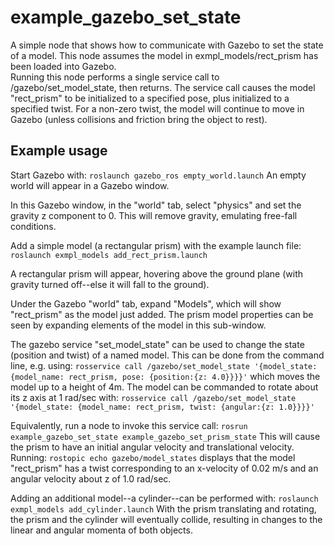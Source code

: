 # example_gazebo_set_state
A simple node that shows how to communicate with Gazebo to set the state of a model.
This node assumes the model in exmpl_models/rect_prism has been loaded into Gazebo.  
Running this node performs a single service call to /gazebo/set_model_state, then returns.
The service call causes the model "rect_prism" to
be initialized to a specified pose, plus initialized to a specified twist.  For a non-zero twist, the model
will continue to move in Gazebo (unless collisions and friction bring the object to rest).

## Example usage

Start Gazebo with:
`roslaunch gazebo_ros empty_world.launch`
An empty world will appear in a Gazebo window.

In this Gazebo window, in the "world" tab, select "physics" and set the gravity z component to 0.  This will
remove gravity, emulating free-fall conditions.

Add a simple model (a rectangular prism) with the example launch file:
`roslaunch exmpl_models add_rect_prism.launch`

A rectangular prism will appear, hovering above the ground plane (with gravity turned off--else it
will fall to the ground).

Under the Gazebo "world" tab, expand "Models", which will show "rect_prism" as the model just added.  The prism
model properties can be seen by expanding elements of the model in this sub-window.

The gazebo service "set_model_state" can be used to change the state (position and twist) of a named model.
This can be done from the command line, e.g. using:
`rosservice call /gazebo/set_model_state '{model_state: {model_name: rect_prism, pose: {position:{z: 4.0}}}}'`
which moves the model up to a height of 4m.  The model can be commanded to rotate about its z axis at 1 rad/sec with:
`rosservice call /gazebo/set_model_state '{model_state: {model_name: rect_prism, twist: {angular:{z: 1.0}}}}'`

Equivalently, run a node to invoke this service call:
`rosrun example_gazebo_set_state example_gazebo_set_prism_state`
This will cause the prism to have an initial angular velocity and translational velocity.  Running:
`rostopic echo gazebo/model_states`
displays that the model "rect_prism" has a twist corresponding to an x-velocity of 0.02 m/s and an angular velocity about z of 1.0 rad/sec.

Adding an additional model--a cylinder--can be performed with:
`roslaunch exmpl_models add_cylinder.launch`
With the prism translating and rotating, the prism and the cylinder will eventually collide, resulting in changes
to the linear and angular momenta of both objects.

    